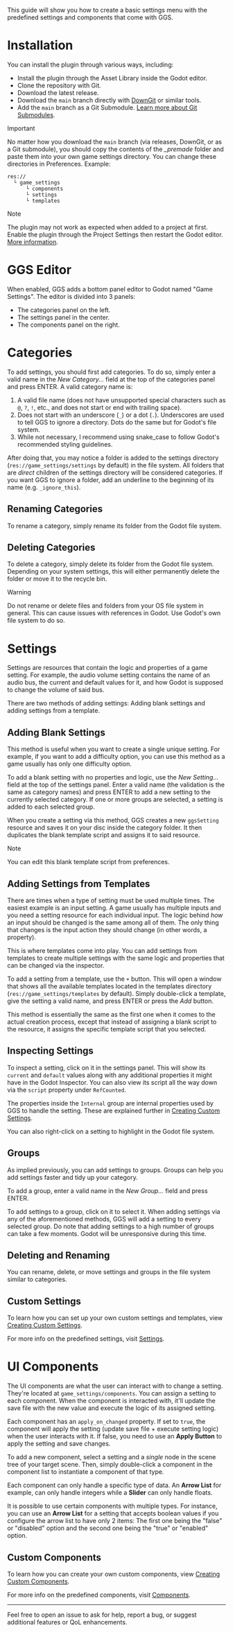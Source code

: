 This guide will show you how to create a basic settings menu with the predefined settings and components that come with GGS.

# Installation
You can install the plugin through various ways, including:
* Install the plugin through the Asset Library inside the Godot editor.
* Clone the repository with Git.
* Download the latest release.
* Download the `main` branch directly with [DownGit](https://minhaskamal.github.io/DownGit/#/home) or similar tools.
* Add the `main` branch as a Git Submodule. [Learn more about Git Submodules](https://git-scm.com/book/en/v2/Git-Tools-Submodules).

> [!IMPORTANT]
> No matter how you download the `main` branch (via releases, DownGit, or as a Git submodule), you should copy the contents of the *_premade* folder and paste them into your own game settings directory. You can change these directories in Preferences.
> Example:
> ```
> res://
>   └ game_settings
>       └ components
>       └ settings
>       └ templates
> ```

> [!NOTE]
> The plugin may not work as expected when added to a project at first. Enable the plugin through the Project Settings then restart the Godot editor. [More information](troubleshoot.md#can't-use-the-plugin-after-installation).

# GGS Editor
When enabled, GGS adds a bottom panel editor to Godot named "Game Settings". The editor is divided into 3 panels:
* The categories panel on the left.
* The settings panel in the center.
* The components panel on the right.

# Categories
To add settings, you should first add categories. To do so, simply enter a valid name in the *New Category...* field at the top of the categories panel and press ENTER.
A valid category name is:
1. A valid file name (does not have unsupported special characters such as `@`, `?`, `!`, etc., and does not start or end with trailing space).
2. Does not start with an underscore (`_`) or a dot (`.`). Underscores are used to tell GGS to ignore a directory. Dots do the same but for Godot's file system.
3. While not necessary, I recommend using snake_case to follow Godot's recommended styling guidelines.

After doing that, you may notice a folder is added to the settings directory (`res://game_settings/settings` by default) in the file system. All folders that are *direct* children of the settings directory will be considered categories. If you want GGS to ignore a folder, add an underline to the beginning of its name (e.g. `_ignore_this`).

## Renaming Categories

To rename a category, simply rename its folder from the Godot file system.

## Deleting Categories

To delete a category, simply delete its folder from the Godot file system. Depending on your system settings, this will either permanently delete the folder or move it to the recycle bin.

> [!WARNING]
> Do not rename or delete files and folders from your OS file system in general. This can cause issues with references in Godot. Use Godot's own file system to do so.

# Settings
Settings are resources that contain the logic and properties of a game setting. For example, the audio volume setting contains the name of an audio bus, the current and default values for it, and how Godot is supposed to change the volume of said bus.

There are two methods of adding settings: Adding blank settings and adding settings from a template.

## Adding Blank Settings
This method is useful when you want to create a single unique setting. For example, if you want to add a difficulty option, you can use this method as a game usually has only one difficulty option.

To add a blank setting with no properties and logic, use the *New Setting...* field at the top of the settings panel. Enter a valid name (the validation is the same as category names) and press ENTER to add a new setting to the currently selected category. If one or more groups are selected, a setting is added to each selected group.

When you create a setting via this method, GGS creates a new `ggsSetting` resource and saves it on your disc inside the category folder. It then duplicates the blank template script and assigns it to said resource.

> [!NOTE]
> You can edit this blank template script from preferences.

## Adding Settings from Templates
There are times when a type of setting must be used multiple times. The easiest example is an input setting. A game usually has multiple inputs and you need a setting resource for each individual input. The logic behind *how* an input should be changed is the same among all of them. The only thing that changes is the input action they should change (in other words, a property).

This is where templates come into play. You can add settings from templates to create multiple settings with the same logic and properties that can be changed via the inspector.

To add a setting from a template, use the `+` button. This will open a window that shows all the available templates located in the templates directory (`res://game_settings/templates` by default). Simply double-click a template, give the setting a valid name, and press ENTER or press the *Add* button.

This method is essentially the same as the first one when it comes to the actual creation process, except that instead of assigning a blank script to the resource, it assigns the specific template script that you selected.

## Inspecting Settings
To inspect a setting, click on it in the settings panel. This will show its `current` and `default` values along with any additional properties it might have in the Godot Inspector. You can also view its script all the way down via the `script` property under `RefCounted`.

The properties inside the `Internal` group are internal properties used by GGS to handle the setting. These are explained further in [Creating Custom Settings](custom_settings.md).

You can also right-click on a setting to highlight in the Godot file system.

## Groups
As implied previously, you can add settings to groups. Groups can help you add settings faster and tidy up your category.

To add a group, enter a valid name in the *New Group...* field and press ENTER.

To add settings to a group, click on it to select it. When adding settings via any of the aforementioned methods, GGS will add a setting to every selected group. Do note that adding settings to a high number of groups can take a few moments. Godot will be unresponsive during this time.

## Deleting and Renaming
You can rename, delete, or move settings and groups in the file system similar to categories. 

## Custom Settings
To learn how you can set up your own custom settings and templates, view [Creating Custom Settings](custom_settings.md).

For more info on the predefined settings, visit [Settings](settings/settings.md).


# UI Components
The UI components are what the user can interact with to change a setting. They're located at `game_settings/components`. You can assign a setting to each component. When the component is interacted with, it'll update the save file with the new value and execute the logic of its assigned setting.

Each component has an `apply_on_changed` property. If set to `true`, the component will apply the setting (update save file + execute setting logic) when the user interacts with it. If false, you need to use an **Apply Button** to apply the setting and save changes.

To add a new component, select a setting and a *single* node in the scene tree of your target scene. Then, simply double-click a component in the component list to instantiate a component of that type.

Each component can only handle a specific type of data. An **Arrow List** for example, can only handle integers while a **Slider** can only handle floats.

It is possible to use certain components with multiple types. For instance, you can use an **Arrow List** for a setting that accepts boolean values if you configure the arrow list to have only 2 items: The first one being the "false" or "disabled" option and the second one being the "true" or "enabled" option.

## Custom Components
To learn how you can create your own custom components, view [Creating Custom Components](custom_components.md).

For more info on the predefined components, visit [Components](components/components.md).

---

Feel free to open an issue to ask for help, report a bug, or suggest additional features or QoL enhancements.
